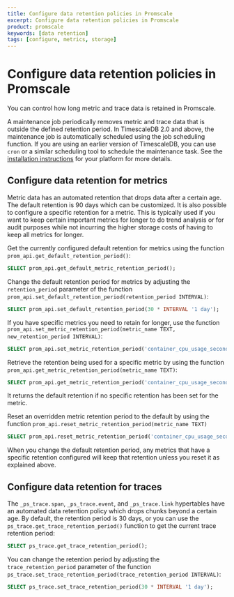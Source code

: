 ```yaml
---
title: Configure data retention policies in Promscale
excerpt: Configure data retention policies in Promscale
product: promscale
keywords: [data retention]
tags: [configure, metrics, storage]
---
```


# Configure data retention policies in Promscale
You can control how long metric and trace data is retained in Promscale. 

A maintenance job periodically removes metric and trace data that is outside
the defined retention period. In TimescaleDB 2.0 and above, the maintenance
job is automatically scheduled using the job scheduling function. If 
you are using an earlier version of TimescaleDB, you can use `cron` or a 
similar scheduling tool to schedule the maintenance task. See the
[installation instructions][promscale-install] for your platform for more
details.

## Configure data retention for metrics
Metric data has an automated retention that drops data after a certain age.
The default retention is 90 days which can be customized. It is also possible
to configure a specific retention for a metric. This is typically used if you
want to keep certain important metrics for longer to do trend analysis or for
audit purposes while not incurring the higher storage costs of having to keep
all metrics for longer.

Get the currently configured default retention for metrics using the
function `prom_api.get_default_retention_period()`:
 ```sql
SELECT prom_api.get_default_metric_retention_period();
```

Change the default retention period for metrics by adjusting the 
`retention_period` parameter of the function
`prom_api.set_default_retention_period(retention_period INTERVAL)`:
```sql
SELECT prom_api.set_default_retention_period(30 * INTERVAL '1 day');
```

If you have specific metrics you need to retain for longer, use
the function
`prom_api.set_metric_retention_period(metric_name TEXT, new_retention_period INTERVAL)`:
```sql
SELECT prom_api.set_metric_retention_period('container_cpu_usage_seconds_total', 180 * INTERVAL '1 day');
```

Retrieve the retention being used for a specific metric by using the function
`prom_api.get_metric_retention_period(metric_name TEXT)`:
```sql
SELECT prom_api.get_metric_retention_period('container_cpu_usage_seconds_total');
```
It returns the default retention if no specific retention has been set for the
metric. 

Reset an overridden metric retention period to the default
by using the function `prom_api.reset_metric_retention_period(metric_name TEXT)`
```sql
SELECT prom_api.reset_metric_retention_period('container_cpu_usage_seconds_total');
```

When you change the default retention period, any metrics that have a specific
retention configured will keep that retention unless you reset it as explained
above.

## Configure data retention for traces
The `_ps_trace.span`, `_ps_trace.event`, and `_ps_trace.link` hypertables have
an automated data retention policy which drops chunks beyond a certain age. By
default, the retention period is 30 days, or you can use the
`ps_trace.get_trace_retention_period()` function to get the current trace
retention period:
```sql
SELECT ps_trace.get_trace_retention_period();
```

You can change the retention period by adjusting the `trace_retention_period`
parameter of the function
`ps_trace.set_trace_retention_period(trace_retention_period INTERVAL)`:
```sql
SELECT ps_trace.set_trace_retention_period(30 * INTERVAL '1 day');
```

[promscale-install]: /promscale/:currentVersion:/installation/
